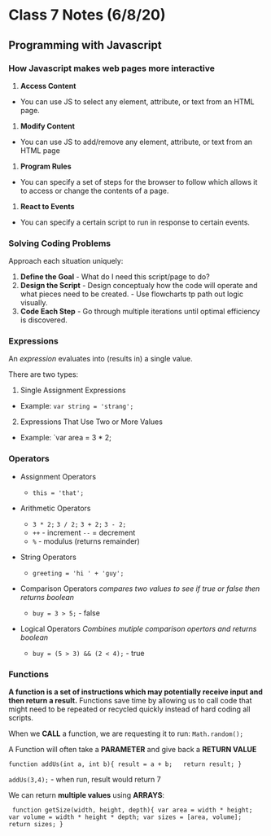 # Class 7 Notes (6/8/20)

## Programming with Javascript

### How Javascript makes web pages more interactive

1. **Access Content**
  - You can use JS to select any element, attribute, or text from an HTML page.
  
1. **Modify Content**
  - You can use JS to add/remove any element, attribute, or text from an HTML page
  
1. **Program Rules**
  - You can specify a set of steps for the browser to follow which allows it to access or change the contents of a page.
  
1. **React to Events**
  - You can specify a certain script to run in response to certain events.
  
  
  ### Solving Coding Problems
  Approach each situation uniquely:
  1. **Define the Goal**
    - What do I need this script/page to do?
  1. **Design the Script**
    - Design conceptualy how the code will operate and what pieces need to be created.
    - Use flowcharts tp path out logic visually.
  1. **Code Each Step**
    - Go through multiple iterations until optimal efficiency is discovered.
    
    
 ### Expressions
 An _expression_ evaluates into (results in) a single value. 
 
 There are two types:
    
 1. Single Assignment Expressions
   - Example: `var string = 'strang';`
 2. Expressions That Use Two or More Values
   - Example: `var area = 3 * 2;
      
 ### Operators
 - Assignment Operators
   + `this = 'that';`
 - Arithmetic Operators
   + `3 * 2;`  `3 / 2;`  `3 + 2;`  `3 - 2;`
   + `++` - increment  `--` = decrement
   + `%` - modulus (returns remainder)
      
 - String Operators
   + `greeting = 'hi ' + 'guy';`
 - Comparison Operators
 _compares two values to see if true or false then returns boolean_
   + `buy = 3 > 5;` - false
 - Logical Operators
 _Combines mutiple comparison opertors and returns boolean_
   + `buy = (5 > 3) && (2 < 4);` - true
      

### Functions

**A function is a set of instructions which may potentially receive input and then return a result.**
Functions save time by allowing us to call code that might need to be repeated or recycled quickly instead of hard coding all scripts.

When we **CALL** a function, we are requesting it to run:
`Math.random();`

A Function will often take a **PARAMETER** and give back a **RETURN VALUE**

`function addUs(int a, int b){
  result = a + b;  
  return result;
 }`
 
 `addUs(3,4);` - when run, result would return 7
 
 We can return **multiple values** using **ARRAYS**:
 
 ` function getSize(width, height, depth){
  var area = width * height;
  var volume = width * height * depth;
  var sizes = [area, volume];
  return sizes;
 }`
